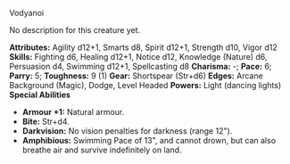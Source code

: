 Vodyanoi

No description for this creature yet.

**Attributes:** Agility d12+1, Smarts d8, Spirit d12+1, Strength d10,
Vigor d12
**Skills:** Fighting d6, Healing d12+1, Notice d12, Knowledge (Nature)
d6, Persuasion d4, Swimming d12+1, Spellcasting d8
**Charisma:** -; **Pace:** 6; **Parry:** 5; **Toughness:** 9 (1)
**Gear:** Shortspear (Str+d6)
**Edges:** Arcane Background (Magic), Dodge, Level Headed
**Powers:** Light (dancing lights)
**Special Abilities**
- **Armour +1:** Natural armour.
- **Bite:** Str+d4.
- **Darkvision:** No vision penalties for darkness (range 12").
- **Amphibious:** Swimming Pace of 13", and cannot drown, but can also
breathe air and survive indefinitely on land.

